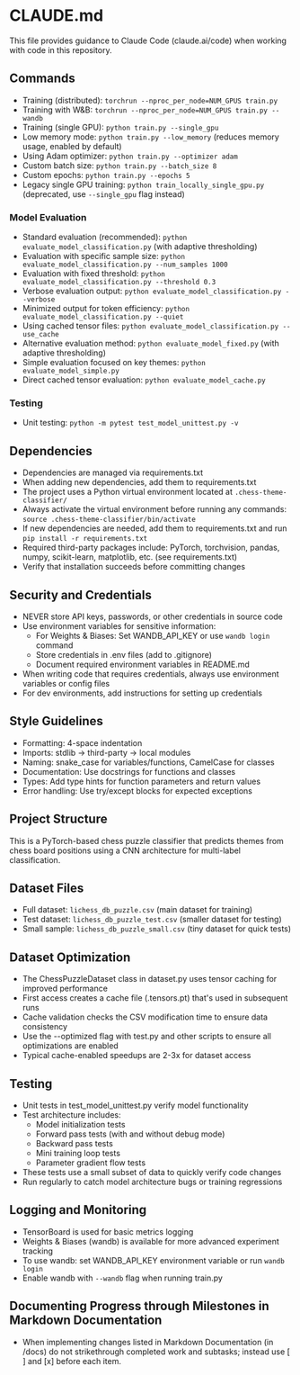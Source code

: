 # CLAUDE.md

This file provides guidance to Claude Code (claude.ai/code) when working with code in this repository.

## Commands
- Training (distributed): `torchrun --nproc_per_node=NUM_GPUS train.py`
- Training with W&B: `torchrun --nproc_per_node=NUM_GPUS train.py --wandb`
- Training (single GPU): `python train.py --single_gpu`
- Low memory mode: `python train.py --low_memory` (reduces memory usage, enabled by default)
- Using Adam optimizer: `python train.py --optimizer adam`
- Custom batch size: `python train.py --batch_size 8`
- Custom epochs: `python train.py --epochs 5`
- Legacy single GPU training: `python train_locally_single_gpu.py` (deprecated, use `--single_gpu` flag instead)

### Model Evaluation
- Standard evaluation (recommended): `python evaluate_model_classification.py` (with adaptive thresholding)
- Evaluation with specific sample size: `python evaluate_model_classification.py --num_samples 1000`
- Evaluation with fixed threshold: `python evaluate_model_classification.py --threshold 0.3`
- Verbose evaluation output: `python evaluate_model_classification.py --verbose`
- Minimized output for token efficiency: `python evaluate_model_classification.py --quiet`
- Using cached tensor files: `python evaluate_model_classification.py --use_cache`
- Alternative evaluation method: `python evaluate_model_fixed.py` (with adaptive thresholding)
- Simple evaluation focused on key themes: `python evaluate_model_simple.py`
- Direct cached tensor evaluation: `python evaluate_model_cache.py`

### Testing
- Unit testing: `python -m pytest test_model_unittest.py -v`

## Dependencies
- Dependencies are managed via requirements.txt
- When adding new dependencies, add them to requirements.txt
- The project uses a Python virtual environment located at `.chess-theme-classifier/`
- Always activate the virtual environment before running any commands: `source .chess-theme-classifier/bin/activate`
- If new dependencies are needed, add them to requirements.txt and run `pip install -r requirements.txt`
- Required third-party packages include: PyTorch, torchvision, pandas, numpy, scikit-learn, matplotlib, etc. (see requirements.txt)
- Verify that installation succeeds before committing changes

## Security and Credentials
- NEVER store API keys, passwords, or other credentials in source code
- Use environment variables for sensitive information:
  - For Weights & Biases: Set WANDB_API_KEY or use `wandb login` command
  - Store credentials in .env files (add to .gitignore)
  - Document required environment variables in README.md
- When writing code that requires credentials, always use environment variables or config files
- For dev environments, add instructions for setting up credentials

## Style Guidelines
- Formatting: 4-space indentation
- Imports: stdlib → third-party → local modules
- Naming: snake_case for variables/functions, CamelCase for classes
- Documentation: Use docstrings for functions and classes
- Types: Add type hints for function parameters and return values
- Error handling: Use try/except blocks for expected exceptions

## Project Structure
This is a PyTorch-based chess puzzle classifier that predicts themes from chess board positions using a CNN architecture for multi-label classification.

## Dataset Files
- Full dataset: `lichess_db_puzzle.csv` (main dataset for training)
- Test dataset: `lichess_db_puzzle_test.csv` (smaller dataset for testing)
- Small sample: `lichess_db_puzzle_small.csv` (tiny dataset for quick tests)

## Dataset Optimization
- The ChessPuzzleDataset class in dataset.py uses tensor caching for improved performance
- First access creates a cache file (.tensors.pt) that's used in subsequent runs
- Cache validation checks the CSV modification time to ensure data consistency
- Use the --optimized flag with test.py and other scripts to ensure all optimizations are enabled
- Typical cache-enabled speedups are 2-3x for dataset access

## Testing
- Unit tests in test_model_unittest.py verify model functionality
- Test architecture includes:
  - Model initialization tests
  - Forward pass tests (with and without debug mode)
  - Backward pass tests
  - Mini training loop tests
  - Parameter gradient flow tests
- These tests use a small subset of data to quickly verify code changes
- Run regularly to catch model architecture bugs or training regressions

## Logging and Monitoring
- TensorBoard is used for basic metrics logging
- Weights & Biases (wandb) is available for more advanced experiment tracking
- To use wandb: set WANDB_API_KEY environment variable or run `wandb login`
- Enable wandb with `--wandb` flag when running train.py

## Documenting Progress through Milestones in Markdown Documentation
- When implementing changes listed in Markdown Documentation (in /docs) do not strikethrough completed work and subtasks; instead use [ ] and [x] before each item.